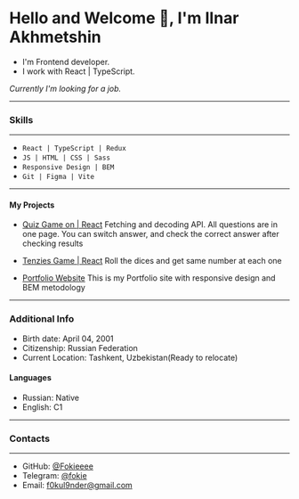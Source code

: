 # **Hello and Welcome 👋, I'm Ilnar Akhmetshin**

- I'm Frontend developer.
- I work with React | TypeScript.

_Currently I'm looking for a job._

---

### **Skills**

---

- `React | TypeScript | Redux `
- `JS | HTML | CSS | Sass `
- `Responsive Design | BEM`
- `Git | Figma | Vite`

---

#### **My Projects**

- [Quiz Game on | React](https://github.com/Fokieeee/quizz-game-react) 
  Fetching and decoding API. All questions are in one page. You can switch answer, and check the correct answer after checking results

- [Tenzies Game | React](https://github.com/Fokieeee/tenzies-react) 
  Roll the dices and get same number at each one

- [Portfolio Website](https://github.com/Fokieeee/portfolio-website) 
  This is my Portfolio site with responsive design and BEM metodology

---

### **Additional Info**

- Birth date: April 04, 2001
- Citizenship: Russian Federation
- Current Location: Tashkent, Uzbekistan(Ready to relocate)

#### **Languages**

- Russian: Native
- English: С1

---

### **Contacts**

---

- GitHub: [@Fokieeee](https://github.com/Fokieeee)
- Telegram: [@fokie](https://t.me/fokie)
- Email: [f0kul9nder@gmail.com](mailto:f0kul9nder@gmail.com)
